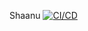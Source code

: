 Shaanu [![CI/CD](https://github.com/abhinaypandey02/shaanu/actions/workflows/main.yml/badge.svg)](https://github.com/abhinaypandey02/shaanu/actions/workflows/main.yml)
